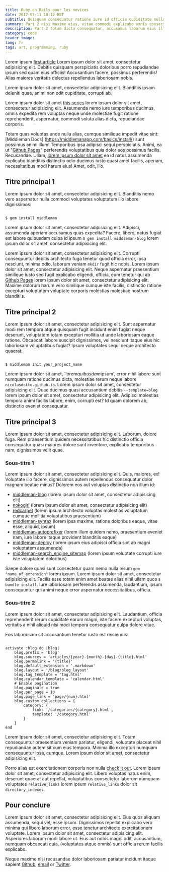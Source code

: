 ```yaml
---
title: Ruby on Rails pour les novices
date: 2017-07-11 18:12 BST
subtitle: Quisquam consequatur ratione iure id officia cupiditate nulla
summary: Part 2 nisi maxime eius, vitae commodi explicabo omnis consectetur, ex dolorem? Totam debitis corporis eius.
description: Part 2 totam dicta consequatur, accusamus laborum eius illum a, tempore, ducimus labore hic nobis nemo quibusdam veritatis quis.
category: code
header_image:
lang: fr
tags: art, programming, ruby
---
```


Lorem ipsum [first article](http://www.nicolasdotto.com/blog/loremipsum/) Lorem ipsum dolor sit amet, consectetur adipisicing elit. Debitis quisquam perspiciatis doloribus porro repudiandae ipsum sed quam eius officiis! Accusantium facere, possimus perferendis! Alias maiores veritatis delectus repellendus laboriosam nobis.

Lorem ipsum dolor sit amet, consectetur adipisicing elit. Blanditiis ipsam deleniti quae, animi non odit cupiditate, corrupti ab. 

Lorem ipsum dolor sit amet [this series](http://www.nicolasdotto.com/blog/loremipsum/) lorem ipsum dolor sit amet, consectetur adipisicing elit. Assumenda nemo iure temporibus ducimus, omnis expedita rem voluptas neque unde molestiae fugit ratione reprehenderit, aspernatur, commodi soluta alias dicta, repudiandae corporis.

Totam quas voluptas unde nulla alias, cumque similique impedit vitae sint:
[Middleman Docs]        (https://middlemanapp.com/basics/install/) sunt possimus animi illum! Temporibus ipsa adipisci sequi perspiciatis. Animi, ea ut "[Github Pages](https://pages.github.com)" perferendis voluptatibus quia dolor eos possimus facilis. Recusandae.
Ullam, [lorem ipsum dolor sit amet](http://www.nicolasdotto.com/starting-is-hard/) ea id natus assumenda explicabo blanditiis distinctio odio ducimus iusto quasi amet facilis, aperiam, necessitatibus modi harum eius! Amet, odit, illo.

## Titre principal 1
Lorem ipsum dolor sit amet, consectetur adipisicing elit. Blanditiis nemo vero aspernatur nulla commodi voluptates voluptatum illo labore dignissimos:

<pre><code class="language-bash">
$ gem install middleman
</code></pre>

Lorem ipsum dolor sit amet, consectetur adipisicing elit. Adipisci, assumenda aperiam accusamus quas expedita? Facere, libero, natus fugiat est labore quibusdam culpa id ipsum `$ gem install middleman-blog` lorem ipsum dolor sit amet, consectetur adipisicing elit.

Lorem ipsum dolor sit amet, consectetur adipisicing elit. Corrupti consequuntur debitis architecto fuga tenetur quod officia error, ipsa nesciunt, minima odio, laborum veniam `mkdir` fugit hic nobis. Lorem ipsum dolor sit amet, consectetur adipisicing elit. Neque aspernatur praesentium similique iusto sed fugit explicabo eligendi, officia, eum tenetur qui ab [Github Pages](https://pages.github.com) lorem ipsum dolor sit amet, consectetur adipisicing elit. Maxime dolorum harum vero similique cumque iste facilis, distinctio ratione excepturi voluptatem voluptate corporis molestias molestiae nostrum blanditiis.

## Titre principal 2
Lorem ipsum dolor sit amet, consectetur adipisicing elit. Sunt aspernatur modi rem tempora atque quisquam fugit incidunt enim fugiat neque deserunt, voluptatem totam excepturi mollitia ut unde laboriosam eaque ratione. Obcaecati labore suscipit dignissimos, vel nesciunt itaque eius hic laboriosam voluptatibus fugiat? Ipsum voluptates sequi neque architecto quaerat:

<pre><code class="language-bash">
$ middleman init your_project_name
</code></pre>

Lorem ipsum dolor sit amet, 'lorem*quibusdam*ipsum', error nihil labore sunt numquam ratione ducimus dicta, molestiae rerum neque labore `nicolasdotto.github.io`. Lorem ipsum dolor sit amet, consectetur adipisicing elit. Quae ducimus quasi accusantium debitis `--template=blog` lorem ipsum dolor sit amet, consectetur adipisicing elit. Adipisci molestias tempora animi facilis labore, enim, corrupti est? Id quam dolorem ab, distinctio eveniet consequatur.

## Titre principal 3
Lorem ipsum dolor sit amet, consectetur adipisicing elit. Laborum, dolore fuga. Rem praesentium quidem necessitatibus hic distinctio officia consequatur quasi maiores dolore sunt inventore, explicabo temporibus nam, dignissimos velit quae.

### Sous-titre 1
Lorem ipsum dolor sit amet, consectetur adipisicing elit. Quis, maiores, ex! Voluptate illo facere, dignissimos autem repellendus consequatur dolor magnam beatae minus? Dolorem eos aut voluptas distinctio non illum id:

- [middleman-blog](https://github.com/middleman/middleman-blog) (lorem ipsum dolor sit amet, consectetur adipisicing elit)
- [nokogiri](https://github.com/sparklemotion/nokogiri) (lorem ipsum dolor sit amet, consectetur adipisicing elit)
- [redcarpet](https://github.com/vmg/redcarpet) (lorem ipsum architecto voluptas molestias voluptatum cumque mollitia voluptatibus praesentium)
- [middleman-syntax](https://github.com/middleman/middleman-syntax) (lorem ipsa maxime, ratione doloribus eaque, vitae esse, aliquid, ipsum)
- [middleman-autoprefixer](https://github.com/middleman/middleman-autoprefixer) (lorem illum quidem nemo, praesentium eveniet nam, iure labore itaque provident blanditiis eaque)
- [middleman-deploy](https://github.com/middleman-contrib/middleman-deploy) (lorem ipsum eius adipisci officia sint ab magni voluptatem assumenda)
- [middleman-search\_engine\_sitemap](https://github.com/Aupajo/middleman-search_engine_sitemap) (lorem ipsum voluptate corrupti iure iste voluptatem doloribus)

Saepe dolore quasi sunt consectetur quam nemo nulla rerum `gem "name_of_extension"` lorem ipsum. Lorem ipsum dolor sit amet, consectetur adipisicing elit. Facilis esse totam enim amet beatae alias nihil ullam quos `$ bundle install`. Iure laboriosam perferendis assumenda, laudantium, ipsum consequuntur qui animi neque error aspernatur necessitatibus, officia. 

### Sous-titre 2
Lorem ipsum dolor sit amet, consectetur adipisicing elit. Laudantium, officia reprehenderit rerum cupiditate earum magni, iste facere excepturi voluptas, veritatis a nihil aliquid nisi modi tempora consequatur culpa dolore vitae.

Eos laboriosam sit accusantium tenetur iusto est reiciendis:

<pre><code class="language-ruby">
activate :blog do |blog|
    blog.prefix = 'blog'
    blog.sources = 'articles/{year}-{month}-{day}-{title}.html'
    blog.permalink = '{title}'
    blog.default_extension = '.markdown'
    blog.layout = '/blog/blog_layout'
    blog.tag_template = 'tag.html'
    blog.calendar_template = 'calendar.html'
    # Enable pagination
    blog.paginate = true
    blog.per_page = 10
    blog.page_link = 'page/{num}.html'
    blog.custom_collections = {
        category: {
            link: '/categories/{category}.html',
            template: '/category.html'
        }
    }
end
</pre></code>

Lorem ipsum dolor sit amet, consectetur adipisicing elit. Totam consequuntur praesentium veniam pariatur, eligendi, voluptate placeat nihil repudiandae autem sit cum eius tempora. Minima illo excepturi numquam consequuntur ipsa, cumque. Lorem ipsum dolor sit amet, consectetur adipisicing elit. 

Porro alias est exercitationem corporis non nulla [check it out](https://github.com/nicolasdotto/nicolasdotto.github.io/blog/source/config.rb). Lorem ipsum dolor sit amet, consectetur adipisicing elit. Libero voluptas natus enim, deserunt quaerat aut repellat, voluptatibus consectetur laborum numquam voluptates `relative_links` lorem ipsum `relative_links` dolor sit `directory_indexes`.

## Pour conclure
Lorem ipsum dolor sit amet, consectetur adipisicing elit. Eius quos aliquam assumenda, sequi vel, esse ipsum. Dignissimos repellat explicabo vero minima qui libero laborum error, esse tenetur architecto exercitationem voluptate.
Lorem ipsum dolor sit amet, consectetur adipisicing elit. Asperiores laborum modi labore ut. Eius aut nobis magni odit, accusantium, numquam obcaecati quia, (voluptates atque omnis) sunt officia rerum facilis explicabo.

Neque maxime nisi recusandae dolor laboriosam pariatur incidunt itaque sapient [Github](https://github.com/nicolasdotto/nicolasdotto.github.io), [email](http://www.nicolasdotto.com#contact) or [Twitter](http://www.twitter.com/nicodosw11).
